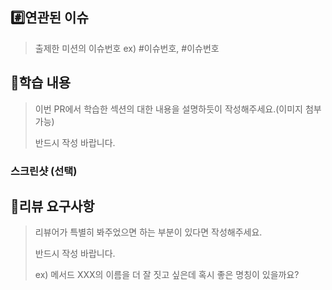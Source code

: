 ## #️⃣연관된 이슈

> 출제한 미션의 이슈번호 ex) #이슈번호, #이슈번호

## 📝학습 내용

> 이번 PR에서 학습한 섹션의 대한 내용을 설명하듯이 작성해주세요.(이미지 첨부 가능)
>
> 반드시 작성 바랍니다.

### 스크린샷 (선택)

## 💬리뷰 요구사항

> 리뷰어가 특별히 봐주었으면 하는 부분이 있다면 작성해주세요.
>
> 반드시 작성 바랍니다.
>
> ex) 메서드 XXX의 이름을 더 잘 짓고 싶은데 혹시 좋은 명칭이 있을까요?
